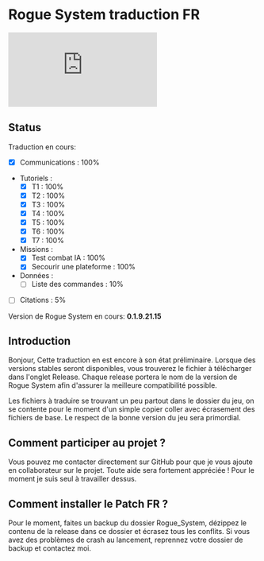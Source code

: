 # Rogue System traduction FR

![RogSysFR](http://isiforums.net/f/attachment.php?attachmentid=18185&d=1444163310)

## Status
Traduction en cours:
- [x] Communications : 100%
- Tutoriels : 
    - [x] T1 : 100%
    - [x] T2 : 100%
    - [x] T3 : 100%
    - [x] T4 : 100%
    - [x] T5 : 100%
    - [x] T6 : 100%
    - [x] T7 : 100%
- Missions :
    - [x] Test combat IA : 100%
    - [x] Secourir une plateforme : 100%
- Données :
    - [ ] Liste des commandes : 10%
- [ ] Citations : 5%

Version de Rogue System en cours:
**0.1.9.21.15**

## Introduction
Bonjour, Cette traduction en est encore à son état préliminaire. Lorsque des versions stables seront disponibles, 
vous trouverez le fichier à télécharger dans l'onglet Release. Chaque release portera le nom de la version de Rogue System
afin d'assurer la meilleure compatibilité possible.

Les fichiers à traduire se trouvant un peu partout dans le dossier du jeu, on se contente pour le moment d'un simple copier
coller avec écrasement des fichiers de base. Le respect de la bonne version du jeu sera primordial.

## Comment participer au projet ?
Vous pouvez me contacter directement sur GitHub pour que je vous ajoute en collaborateur sur le projet. Toute aide
sera fortement appréciée ! Pour le moment je suis seul à travailler dessus.

## Comment installer le Patch FR ?
Pour le moment, faites un backup du dossier Rogue_System, dézippez le contenu de la release dans ce dossier
et écrasez tous les conflits. Si vous avez des problèmes de crash au lancement, reprennez votre dossier de backup et 
contactez moi.